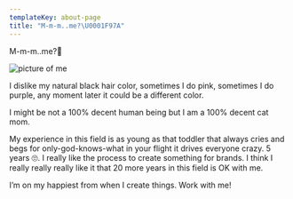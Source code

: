 ```yaml
---
templateKey: about-page
title: "M-m-m..me?\U0001F97A"
---
```

M-m-m..me?🥺

![picture of me](/img/websito.jpg "selca")

I dislike my natural black hair color, sometimes I do pink, sometimes I do purple, any moment later it could be a different color.

I might be not a 100% decent human being but I am a 100% decent cat mom.

My experience in this field is as young as that toddler that always cries and begs for only-god-knows-what in your flight it drives everyone crazy. 5 years 🙄. I really like the process to create something for brands. I think I really really really like it that 20 more years in this field is OK with me.

I’m on my happiest from when I create things. Work with me!
